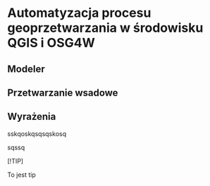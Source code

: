 # Automatyzacja procesu geoprzetwarzania w środowisku QGIS i OSG4W

## Modeler

## Przetwarzanie wsadowe

## Wyrażenia


sskqoskqsqsqskosq

sqssq

[!TIP] 

To jest tip
